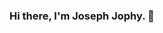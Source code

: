 ### Hi there, I'm Joseph Jophy. 👋

<div align = "center" >
<!--   <img src="![Joseph's GitHub stats](https://github-readme-stats.vercel.app/api?username=josephjophy&theme=dark&show_icons=true)"/> -->
<div>

<!--
**josephjophy/josephjophy** is a ✨ _special_ ✨ repository because its `README.md` (this file) appears on your GitHub profile.

Here are some ideas to get you started:

- 🔭 I’m currently working on ...
- 🌱 I’m currently learning ...
- 👯 I’m looking to collaborate on ...
- 🤔 I’m looking for help with ...
- 💬 Ask me about ...
- 📫 How to reach me: ...
- 😄 Pronouns: ...
- ⚡ Fun fact: ...
-->
